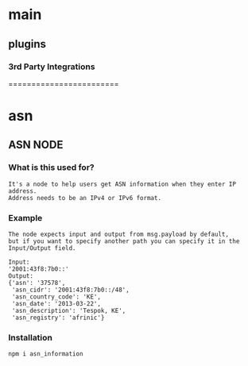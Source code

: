 # main
## plugins
### 3rd Party Integrations 
========================

# asn
## ASN NODE
### What is this used for?
```
It's a node to help users get ASN information when they enter IP address. 
Address needs to be an IPv4 or IPv6 format.
```

### Example
```
The node expects input and output from msg.payload by default,
but if you want to specify another path you can specify it in the Input/Output field.

Input:
'2001:43f8:7b0::'
Output:
{'asn': '37578',
 'asn_cidr': '2001:43f8:7b0::/48',
 'asn_country_code': 'KE',
 'asn_date': '2013-03-22',
 'asn_description': 'Tespok, KE',
 'asn_registry': 'afrinic'}
 ```

### Installation
```
npm i asn_information
```
